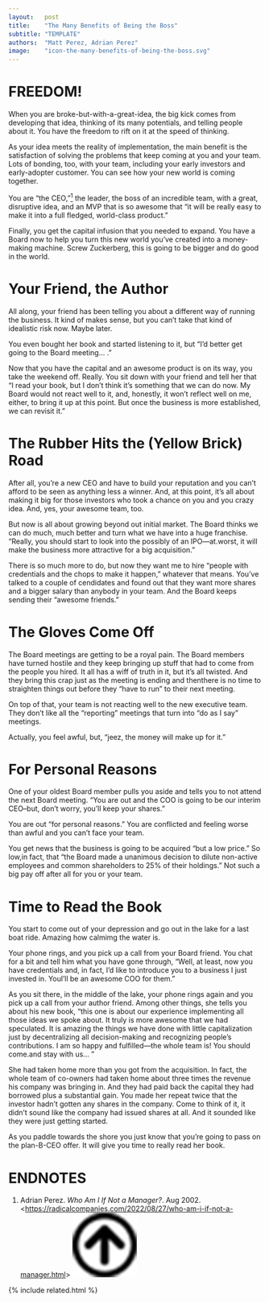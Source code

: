 ```yaml
---
layout:   post
title:    "The Many Benefits of Being the Boss"
subtitle: "TEMPLATE"
authors:  "Matt Perez, Adrian Perez"
image:    "icon-the-many-benefits-of-being-the-boss.svg"
---
```


<div style="display:none;">
 <p>When you are broke-but-with-a-great-idea, the main benefit is developing that idea, thinking of its many potentials and telling people about it. You have the freedom to rift on it at the speed of thinking.</p>
</div>

<h1>FREEDOM!</h1>
 <p>When you are broke-but-with-a-great-idea, the big kick comes from developing that idea, thinking of its many potentials, and telling people about it. You have the freedom to rift on it at the speed of thinking.</p>
 <p>As your idea meets the reality of implementation, the main benefit is the satisfaction of solving the problems that keep coming at you and your team. Lots of bonding, too, with your team, including your early investors and early-adopter customer. You can see how your new world is coming together.</p>
 <p>You are &ldquo;the CEO,&rdquo;<a href="#en01"><sup id="bm01">1</sup></a> the leader, the boss of an incredible team, with a great, disruptive idea, and an MVP that is so awesome that &ldquo;it will be really easy to make it into a full fledged, world-class product.&rdquo;</p>
 <p>Finally, you get the capital infusion that you needed to expand. You have a Board now to help you turn this new world you&rsquo;ve created into a money-making machine. Screw Zuckerberg, this is going to be bigger and do good in the world.</p>

<h1>Your Friend, the Author</h1>
 <p>All along, your friend has been telling you about a different way of running the business. It kind of makes sense, but you can&rsquo;t take that kind of idealistic risk now. Maybe later.</p>
 <p>You even bought her book and started listening to it, but &ldquo;I&rsquo;d better get going  to the Board meeting&hellip; .&rdquo;</p>
 <p>Now that you have the capital and an awesome product is on its way, you take the weekend off. Really. You sit down with your friend and tell her that &ldquo;I read your book, but I don&rsquo;t think it&rsquo;s something that we can do now. My Board would  not react well to it, and, honestly, it won&rsquo;t reflect well on me, either, to bring it up at this point. But once the business is more established, we can revisit it.&rdquo;</p>

<h1>The Rubber Hits the (Yellow Brick) Road</h1>
 <p>After all, you&rsquo;re a new CEO and have to build your reputation and you can&rsquo;t afford to be seen as anything less a winner. And, at this point, it&rsquo;s all about making it big for those investors who took a chance on you and you crazy idea. And, yes, your awesome team, too.</p>
 <p>But now is all about growing beyond out initial market. The Board thinks we can do much, much better and turn what we have into a huge franchise. &ldquo;Really, you should start to look into the possibly of an IPO—at.worst, it will make the business more attractive for a big acquisition.&rdquo;</p>
 <p>There is so much more to do, but now they want me to hire &ldquo;people with credentials and the chops to make it happen,&rdquo; whatever that means. You&rsquo;ve talked to a couple of cendidates and found out that they want more shares and a bigger salary than anybody  in your team. And the Board keeps sending their &ldquo;awesome friends.&rdquo;</p>

<h1>The Gloves Come Off</h1>
 <p>The Board meetings are getting to be a royal pain. The Board members have turned hostile and they keep bringing up stuff that had to come from the people you hired. It all has a wiff of truth in it, but it&rsquo;s all twisted. And they bring this crap just as the meeting is ending and thenthere is no time to straighten things out before they &ldquo;have to run&rdquo; to their next meeting.</p>
 <p>On top of that, your team is not reacting well to the new executive team. They don&rsquo;t like all the &ldquo;reporting&rdquo; meetings that turn into &ldquo;do as I say&rdquo; meetings.</p>
 <p>Actually, you feel awful, but, &ldquo;jeez, the money will make up for it.&rdquo;</p>

<h1>For Personal Reasons</h1>
 <p>One of your oldest Board member pulls you aside and tells you to not attend the next Board meeting. &ldquo;You are out and the COO is going to be our interim CEO–but, don&rsquo;t worry, you&rsquo;ll keep your shares.&rdquo;</p>
 <p>You are out &ldquo;for personal reasons.&rdquo; You are conflicted and feeling worse than awful and you can&rsquo;t face your team.</p>
 <p>You get news that the business is going to be acquired &ldquo;but a low price.&rdquo; So low,in fact, that &ldquo;the Board made a unanimous decision to dilute  non-active employees and common shareholders to 25% of their holdings.&rdquo; Not such a big pay off after all for you or your team.</p>
 
<h1>Time to Read the Book</h1>
 <p>You start to come out of your depression and go out in the lake for a last boat ride. Amazing how calmimg the water is.</p>
 <p>Your phone rings, and you pick up a call from your Board friend. You chat for a bit and tell him what you have gone through, &ldquo;Well, at least, now you have credentials and, in fact, I&rsquo;d like to introduce you to a business I just invested in. Youl&rsquo;ll be an awesome COO for them.&rdquo;</p>
 <p>As you sit there, in the middle of the lake, your phone rings again and you pick up a call from your author friend. Among other things, she tells you about his new book, &ldquo;this one is about our experience implementing all those ideas we spoke about. It truly is more awesome that we had speculated. It is amazing the things we have done with little capitalization just by decentralizing all decision-making and recognizing people’s contributions. I am so happy and fulfilled&mdash;the whole team is! You should come.and stay with us&hellip; &rdquo;</p>
 <p>She had taken home more than you got from the acquisition. In fact, the whole team of co-owners had taken home about three times the revenue his company was bringing in. And they had paid back the capital they had borrowed plus a substantial gain. You made her repeat twice that the investor hadn&rsquo;t gotten any shares in the company. Come to think of it, it didn&rsquo;t sound like the company had issued shares at all. And it sounded like they were just getting started.</p>
 <p>As you paddle towards the shore you just know that you&rsquo;re going to pass on the plan-B-CEO offer. It will give you time to really read her book.</p>

<h1 class="_section">ENDNOTES</h1>
 <ol>
  <li id="en01">
   <p class="_list-item">
    Adrian Perez.
    <em>Who Am I If Not a Manager?</em>.
    Aug 2002.
    <<a href="https://radicalcompanies.com/2022/08/27/who-am-i-if-not-a-manager.html" target="_blank">https://radicalcompanies.com/2022/08/27/who-am-i-if-not-a-manager.html</a>>
    <a class="_uparrow" href="#bm01"><img src="/assets/img/arrow-up-icon.png"></a>
   </p>
  </li>
 </ol>

{% include related.html %}